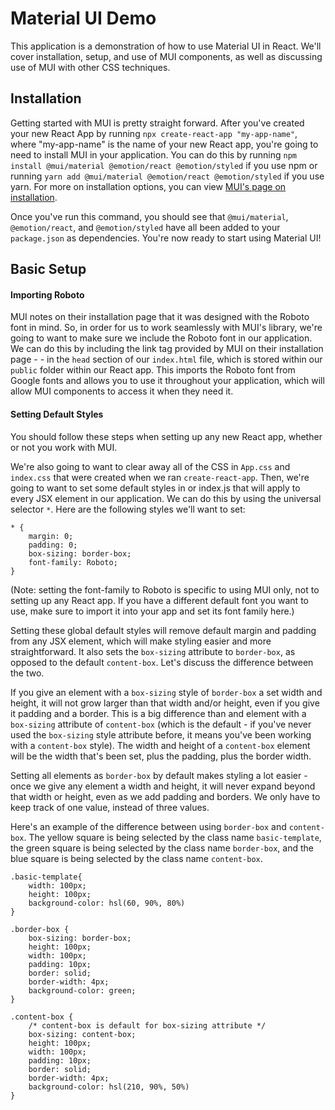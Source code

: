 # Material UI Demo

This application is a demonstration of how to use Material UI in React. We'll cover installation, setup, and use of MUI components, as well as discussing use of MUI with other CSS techniques.

## Installation

Getting started with MUI is pretty straight forward. After you've created your new React App by running `npx create-react-app "my-app-name"`, where "my-app-name" is the name of your new React app, you're going to need to install MUI in your application. You can do this by running `npm install @mui/material @emotion/react @emotion/styled` if you use npm or running `yarn add @mui/material @emotion/react @emotion/styled` if you use yarn. For more on installation options, you can view <a href="https://mui.com/material-ui/getting-started/installation/">MUI's page on installation</a>.

Once you've run this command, you should see that `@mui/material`, `@emotion/react`, and `@emotion/styled` have all been added to your `package.json` as dependencies. You're now ready to start using Material UI!

## Basic Setup

#### Importing Roboto
MUI notes on their installation page that it was designed with the Roboto font in mind. So, in order for us to work seamlessly with MUI's library, we're going to want to make sure we include the Roboto font in our application. We can do this by including the link tag provided by MUI on their installation page - <link
  rel="stylesheet"
  href="https://fonts.googleapis.com/css?family=Roboto:300,400,500,700&display=swap"
/> - in the `head` section of our `index.html` file, which is stored within our `public` folder within our React app. This imports the Roboto font from Google fonts and allows you to use it throughout your application, which will allow MUI components to access it when they need it.

#### Setting Default Styles

You should follow these steps when setting up any new React app, whether or not you work with MUI.

We're also going to want to clear away all of the CSS in `App.css` and `index.css` that were created when we ran `create-react-app`. Then, we're going to want to set some default styles in or index.js that will apply to every JSX element in our application. We can do this by using the universal selector `*`. Here are the following styles we'll want to set:

```
* {
    margin: 0;
    padding: 0;
    box-sizing: border-box;
    font-family: Roboto;
}
```

(Note: setting the font-family to Roboto is specific to using MUI only, not to setting up any React app. If you have a different default font you want to use, make sure to import it into your app and set its font family here.)

Setting these global default styles will remove default margin and padding from any JSX element, which will make styling easier and more straightforward. It also sets the `box-sizing` attribute to `border-box`, as opposed to the default `content-box`. Let's discuss the difference between the two.

If you give an element with a `box-sizing` style of `border-box` a set width and height, it will not grow larger than that width and/or height, even if you give it padding and a border. This is a big difference than and element with a `box-sizing` attribute of `content-box` (which is the default - if you've never used the `box-sizing` style attribute before, it means you've been working with a `content-box` style). The width and height of a `content-box` element will be the width that's been set, plus the padding, plus the border width. 

Setting all elements as `border-box` by default makes styling a lot easier - once we give any element a width and height, it will never expand beyond that width or height, even as we add padding and borders. We only have to keep track of one value, instead of three values.
 

Here's an example of the difference between using `border-box` and `content-box`. The yellow square is being selected by the class name `basic-template`, the green square is being selected by the class name `border-box`, and the blue square is being selected by the class name `content-box`.

```
.basic-template{
    width: 100px;
    height: 100px;
    background-color: hsl(60, 90%, 80%)
}

.border-box {
    box-sizing: border-box;
    height: 100px;
    width: 100px;
    padding: 10px;
    border: solid;
    border-width: 4px;
    background-color: green;
}

.content-box {
    /* content-box is default for box-sizing attribute */
    box-sizing: content-box;
    height: 100px;
    width: 100px;
    padding: 10px;
    border: solid;
    border-width: 4px;
    background-color: hsl(210, 90%, 50%)
}
```